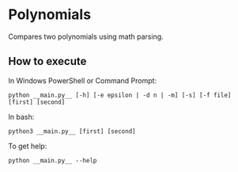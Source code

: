 # Polynomials
Compares two polynomials using math parsing.

## How to execute

In Windows PowerShell or Command Prompt:
```
python __main.py__ [-h] [-e epsilon | -d n | -m] [-s] [-f file] [first] [second]
```

In bash:
```
python3 __main.py__ [first] [second]
```

To get help:

```
python __main.py__ --help
```